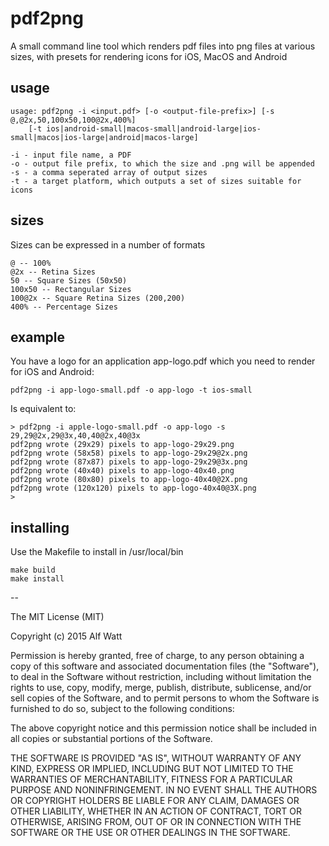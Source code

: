 # pdf2png

A small command line tool which renders pdf files into png files at various sizes,
with presets for rendering icons for iOS, MacOS and Android

## usage

    usage: pdf2png -i <input.pdf> [-o <output-file-prefix>] [-s @,@2x,50,100x50,100@2x,400%]
        [-t ios|android-small|macos-small|android-large|ios-small|macos|ios-large|android|macos-large]

    -i - input file name, a PDF
    -o - output file prefix, to which the size and .png will be appended
    -s - a comma seperated array of output sizes
    -t - a target platform, which outputs a set of sizes suitable for icons

## sizes

Sizes can be expressed in a number of formats

    @ -- 100%
    @2x -- Retina Sizes
    50 -- Square Sizes (50x50)
    100x50 -- Rectangular Sizes
    100@2x -- Square Retina Sizes (200,200)
    400% -- Percentage Sizes

## example

You have a logo for an application app-logo.pdf which you need to render for iOS and Android:

    pdf2png -i app-logo-small.pdf -o app-logo -t ios-small

Is equivalent to:

    > pdf2png -i apple-logo-small.pdf -o app-logo -s 29,29@2x,29@3x,40,40@2x,40@3x
    pdf2png wrote (29x29) pixels to app-logo-29x29.png
    pdf2png wrote (58x58) pixels to app-logo-29x29@2x.png
    pdf2png wrote (87x87) pixels to app-logo-29x29@3x.png
    pdf2png wrote (40x40) pixels to app-logo-40x40.png
    pdf2png wrote (80x80) pixels to app-logo-40x40@2X.png
    pdf2png wrote (120x120) pixels to app-logo-40x40@3X.png
    >

## installing

Use the Makefile to install in /usr/local/bin

    make build
    make install

--

The MIT License (MIT)

Copyright (c) 2015 Alf Watt

Permission is hereby granted, free of charge, to any person obtaining a copy
of this software and associated documentation files (the "Software"), to deal
in the Software without restriction, including without limitation the rights
to use, copy, modify, merge, publish, distribute, sublicense, and/or sell
copies of the Software, and to permit persons to whom the Software is
furnished to do so, subject to the following conditions:

The above copyright notice and this permission notice shall be included in all
copies or substantial portions of the Software.

THE SOFTWARE IS PROVIDED "AS IS", WITHOUT WARRANTY OF ANY KIND, EXPRESS OR
IMPLIED, INCLUDING BUT NOT LIMITED TO THE WARRANTIES OF MERCHANTABILITY,
FITNESS FOR A PARTICULAR PURPOSE AND NONINFRINGEMENT. IN NO EVENT SHALL THE
AUTHORS OR COPYRIGHT HOLDERS BE LIABLE FOR ANY CLAIM, DAMAGES OR OTHER
LIABILITY, WHETHER IN AN ACTION OF CONTRACT, TORT OR OTHERWISE, ARISING FROM,
OUT OF OR IN CONNECTION WITH THE SOFTWARE OR THE USE OR OTHER DEALINGS IN THE
SOFTWARE.

